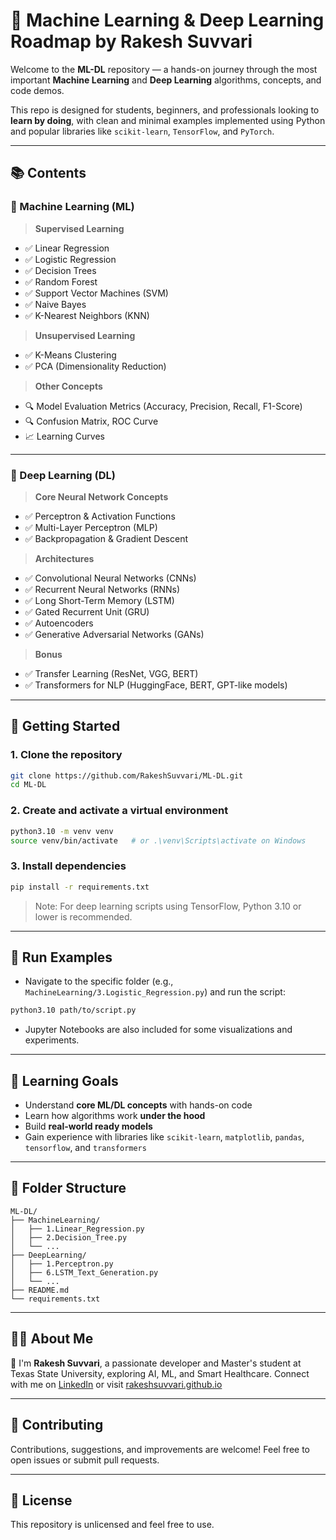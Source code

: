 # 🧠 Machine Learning & Deep Learning Roadmap by Rakesh Suvvari

Welcome to the **ML-DL** repository — a hands-on journey through the most important **Machine Learning** and **Deep Learning** algorithms, concepts, and code demos.

This repo is designed for students, beginners, and professionals looking to **learn by doing**, with clean and minimal examples implemented using Python and popular libraries like `scikit-learn`, `TensorFlow`, and `PyTorch`.

---

## 📚 Contents

### 🔹 Machine Learning (ML)

> **Supervised Learning**

* ✅ Linear Regression
* ✅ Logistic Regression
* ✅ Decision Trees
* ✅ Random Forest
* ✅ Support Vector Machines (SVM)
* ✅ Naive Bayes
* ✅ K-Nearest Neighbors (KNN)

> **Unsupervised Learning**

* ✅ K-Means Clustering
* ✅ PCA (Dimensionality Reduction)

> **Other Concepts**

* 🔍 Model Evaluation Metrics (Accuracy, Precision, Recall, F1-Score)
* 🔍 Confusion Matrix, ROC Curve
* 📈 Learning Curves

---

### 🔹 Deep Learning (DL)

> **Core Neural Network Concepts**

* ✅ Perceptron & Activation Functions
* ✅ Multi-Layer Perceptron (MLP)
* ✅ Backpropagation & Gradient Descent

> **Architectures**

* ✅ Convolutional Neural Networks (CNNs)
* ✅ Recurrent Neural Networks (RNNs)
* ✅ Long Short-Term Memory (LSTM)
* ✅ Gated Recurrent Unit (GRU)
* ✅ Autoencoders
* ✅ Generative Adversarial Networks (GANs)

> **Bonus**

* ✅ Transfer Learning (ResNet, VGG, BERT)
* ✅ Transformers for NLP (HuggingFace, BERT, GPT-like models)

---

## 🚀 Getting Started

### 1. Clone the repository

```bash
git clone https://github.com/RakeshSuvvari/ML-DL.git
cd ML-DL
```

### 2. Create and activate a virtual environment

```bash
python3.10 -m venv venv
source venv/bin/activate   # or .\venv\Scripts\activate on Windows
```

### 3. Install dependencies

```bash
pip install -r requirements.txt
```

> Note: For deep learning scripts using TensorFlow, Python 3.10 or lower is recommended.

---

## 🧪 Run Examples

* Navigate to the specific folder (e.g., `MachineLearning/3.Logistic_Regression.py`) and run the script:

```bash
python3.10 path/to/script.py
```

* Jupyter Notebooks are also included for some visualizations and experiments.

---

## 🌟 Learning Goals

* Understand **core ML/DL concepts** with hands-on code
* Learn how algorithms work **under the hood**
* Build **real-world ready models**
* Gain experience with libraries like `scikit-learn`, `matplotlib`, `pandas`, `tensorflow`, and `transformers`

---

## 📁 Folder Structure

```
ML-DL/
├── MachineLearning/
│   ├── 1.Linear_Regression.py
│   ├── 2.Decision_Tree.py
│   └── ...
├── DeepLearning/
│   ├── 1.Perceptron.py
│   ├── 6.LSTM_Text_Generation.py
│   └── ...
├── README.md
└── requirements.txt
```

---

## 🧓‍♂️ About Me

👋 I'm **Rakesh Suvvari**, a passionate developer and Master's student at Texas State University, exploring AI, ML, and Smart Healthcare.
Connect with me on [LinkedIn](https://www.linkedin.com/in/rakeshsuvvari/) or visit [rakeshsuvvari.github.io](https://rakeshsuvvari.github.io)

---

## 🌟 Contributing

Contributions, suggestions, and improvements are welcome!
Feel free to open issues or submit pull requests.

---

## 📄 License

This repository is unlicensed and feel free to use.
